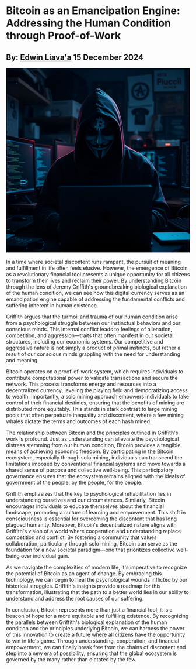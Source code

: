 # Bitcoin as an Emancipation Engine: Addressing the Human Condition through Proof-of-Work
## By: [Edwin Liava'a](https://github.com/EdwinLiavaa) 15 December 2024

<p align="center">
 <img width="800" src="https://github.com/EdwinLiavaa/liavaa.space/blob/main/blog/20241215/pic.png">
</p>

In a time where societal discontent runs rampant, the pursuit of meaning and fulfillment in life often feels elusive. However, the emergence of Bitcoin as a revolutionary financial tool presents a unique opportunity for all citizens to transform their lives and reclaim their power. By understanding Bitcoin through the lens of Jeremy Griffith's groundbreaking biological explanation of the human condition, we can see how this digital currency serves as an emancipation engine capable of addressing the fundamental conflicts and suffering inherent in human existence.

Griffith argues that the turmoil and trauma of our human condition arise from a psychological struggle between our instinctual behaviors and our conscious minds. This internal conflict leads to feelings of alienation, competition, and aggression—traits that often manifest in our societal structures, including our economic systems. Our competitive and aggressive nature is not simply a product of primal instincts, but rather a result of our conscious minds grappling with the need for understanding and meaning.

Bitcoin operates on a proof-of-work system, which requires individuals to contribute computational power to validate transactions and secure the network. This process transforms energy and resources into a decentralized currency, leveling the playing field and democratizing access to wealth. Importantly, a solo mining approach empowers individuals to take control of their financial destinies, ensuring that the benefits of mining are distributed more equitably. This stands in stark contrast to large mining pools that often perpetuate inequality and discontent, where a few mining whales dictate the terms and outcomes of each hash mined.

The relationship between Bitcoin and the principles outlined in Griffith's work is profound. Just as understanding can alleviate the psychological distress stemming from our human condition, Bitcoin provides a tangible means of achieving economic freedom. By participating in the Bitcoin ecosystem, especially through solo mining, individuals can transcend the limitations imposed by conventional financial systems and move towards a shared sense of purpose and collective well-being. This participatory governance ensures that the ecosystem remains aligned with the ideals of government of the people, by the people, for the people.

Griffith emphasizes that the key to psychological rehabilitation lies in understanding ourselves and our circumstances. Similarly, Bitcoin encourages individuals to educate themselves about the financial landscape, promoting a culture of learning and empowerment. This shift in consciousness is essential for overcoming the discontent that has long plagued humanity. Moreover, Bitcoin's decentralized nature aligns with Griffith's vision of a world where cooperation and understanding replace competition and conflict. By fostering a community that values collaboration, particularly through solo mining, Bitcoin can serve as the foundation for a new societal paradigm—one that prioritizes collective well-being over individual gain.

As we navigate the complexities of modern life, it's imperative to recognize the potential of Bitcoin as an agent of change. By embracing this technology, we can begin to heal the psychological wounds inflicted by our historical struggles. Griffith's insights provide a roadmap for this transformation, illustrating that the path to a better world lies in our ability to understand and address the root causes of our suffering.

In conclusion, Bitcoin represents more than just a financial tool; it is a beacon of hope for a more equitable and fulfilling existence. By recognizing the parallels between Griffith's biological explanation of the human condition and the principles underlying Bitcoin, we can harness the power of this innovation to create a future where all citizens have the opportunity to win in life's game. Through understanding, cooperation, and financial empowerment, we can finally break free from the chains of discontent and step into a new era of possibility, ensuring that the global ecosystem is governed by the many rather than dictated by the few.
